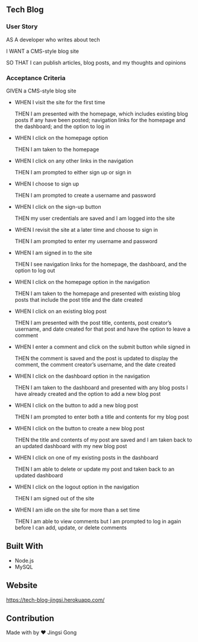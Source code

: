 ## **Tech Blog**

### **User Story**

AS A developer who writes about tech

I WANT a CMS-style blog site

SO THAT I can publish articles, blog posts, and my thoughts and opinions

### **Acceptance Criteria**

GIVEN a CMS-style blog site

* WHEN I visit the site for the first time

  THEN I am presented with the homepage, which includes existing blog posts if any have been posted; navigation links for the homepage and the dashboard; and the option to log in

* WHEN I click on the homepage option

  THEN I am taken to the homepage

* WHEN I click on any other links in the navigation

  THEN I am prompted to either sign up or sign in

* WHEN I choose to sign up

  THEN I am prompted to create a username and password

* WHEN I click on the sign-up button

  THEN my user credentials are saved and I am logged into the site

* WHEN I revisit the site at a later time and choose to sign in

  THEN I am prompted to enter my username and password

* WHEN I am signed in to the site

  THEN I see navigation links for the homepage, the dashboard, and the option to log out

* WHEN I click on the homepage option in the navigation

  THEN I am taken to the homepage and presented with existing blog posts that include the post title and the date created

* WHEN I click on an existing blog post

  THEN I am presented with the post title, contents, post creator’s username, and date created for that post and have the option to leave a comment

* WHEN I enter a comment and click on the submit button while signed in

  THEN the comment is saved and the post is updated to display the comment, the comment creator’s username, and the date created

* WHEN I click on the dashboard option in the navigation

  THEN I am taken to the dashboard and presented with any blog posts I have already created and the option to add a new blog post

* WHEN I click on the button to add a new blog post

  THEN I am prompted to enter both a title and contents for my blog post

* WHEN I click on the button to create a new blog post

  THEN the title and contents of my post are saved and I am taken back to an updated dashboard with my new blog post

* WHEN I click on one of my existing posts in the dashboard

  THEN I am able to delete or update my post and taken back to an updated dashboard

* WHEN I click on the logout option in the navigation

  THEN I am signed out of the site

* WHEN I am idle on the site for more than a set time

  THEN I am able to view comments but I am prompted to log in again before I can add, update, or delete comments

## **Built With**

* Node.js
* MySQL

## **Website**
https://tech-blog-jingsi.herokuapp.com/

## **Contribution** 

Made with by ❤️ Jingsi Gong
